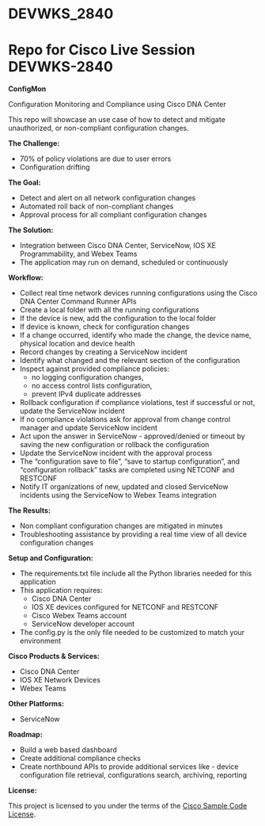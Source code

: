 # DEVWKS_2840
# Repo for Cisco Live Session DEVWKS-2840

**ConfigMon**

Configuration Monitoring and Compliance using Cisco DNA Center

This repo will showcase an use case of how to detect and mitigate unauthorized, or non-compliant configuration changes. 

**The Challenge:**
 - 70% of policy violations are due to user errors
 - Configuration drifting 

**The Goal:**
 - Detect and alert on all network configuration changes
 - Automated roll back of non-compliant changes
 - Approval process for all compliant configuration changes

**The Solution:**
 - Integration between Cisco DNA Center, ServiceNow, IOS XE Programmability, and Webex Teams
 - The application may run on demand, scheduled or continuously

**Workflow:**
 - Collect real time network devices running configurations using the Cisco DNA Center Command Runner APIs
 - Create a local folder with all the running configurations
 - If the device is new, add the configuration to the local folder
 - If device is known, check for configuration changes
 - If a change occurred, identify who made the change, the device name, physical location and device health
 - Record changes by creating a ServiceNow incident
 - Identify what changed and the relevant section of the configuration
 - Inspect against provided compliance policies:
   - no logging configuration changes, 
   - no access control lists configuration,
   - prevent IPv4 duplicate addresses
 - Rollback configuration if compliance violations, test if successful or not, update the ServiceNow incident
 - If no compliance violations ask for approval from change control manager and update ServiceNow incident
 - Act upon the answer in ServiceNow - approved/denied or timeout by saving the new configuration or rollback the configuration
 - Update the ServiceNow incident with the approval process
 - The “configuration save to file”, “save to startup configuration”, and “configuration rollback” tasks are completed using NETCONF and RESTCONF
 - Notify IT organizations of new, updated and closed ServiceNow incidents using the ServiceNow to Webex Teams integration

**The Results:**
 - Non compliant configuration changes are mitigated in minutes
 - Troubleshooting assistance by providing a real time view of all device configuration changes

**Setup and Configuration:**
 - The requirements.txt file include all the Python libraries needed for this application
 - This application requires:
   - Cisco DNA Center
   - IOS XE devices configured for NETCONF and RESTCONF
   - Cisco Webex Teams account
   - ServiceNow developer account
 - The config.py is the only file needed to be customized to match your environment

**Cisco Products & Services:**

- Cisco DNA Center
- IOS XE Network Devices
- Webex Teams

**Other Platforms:**

- ServiceNow

**Roadmap:**
 - Build a web based dashboard
 - Create additional compliance checks
 - Create northbound APIs to provide additional services like - device configuration file retrieval, configurations search, archiving, reporting

**License:**

This project is licensed to you under the terms of the [Cisco Sample Code License](./LICENSE).
